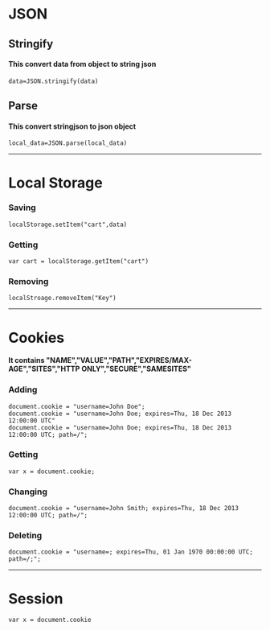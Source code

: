 # JSON

## Stringify

#### This convert data from object to string json

```
data=JSON.stringify(data)
```

## Parse

#### This convert stringjson to json object

```
local_data=JSON.parse(local_data)
```
---

# Local Storage

### Saving

```
localStorage.setItem("cart",data)
```

### Getting

```
var cart = localStorage.getItem("cart")
```

### Removing

```
localStroage.removeItem("Key")
```
---

# Cookies

#### It contains "NAME","VALUE","PATH","EXPIRES/MAX-AGE","SITES","HTTP ONLY","SECURE","SAMESITES"

### Adding
```
document.cookie = "username=John Doe";
document.cookie = "username=John Doe; expires=Thu, 18 Dec 2013 12:00:00 UTC"
document.cookie = "username=John Doe; expires=Thu, 18 Dec 2013 12:00:00 UTC; path=/";
```

### Getting
```
var x = document.cookie;
```
### Changing
```
document.cookie = "username=John Smith; expires=Thu, 18 Dec 2013 12:00:00 UTC; path=/";
```
### Deleting
```
document.cookie = "username=; expires=Thu, 01 Jan 1970 00:00:00 UTC; path=/;";
```
---
# Session

```
var x = document.cookie
```
